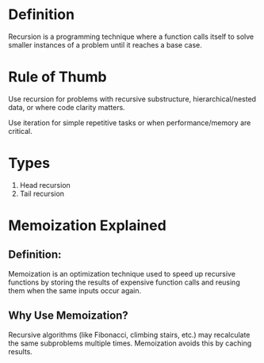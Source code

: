 # Definition
Recursion is a programming technique where a function calls itself to solve smaller instances of a problem until it reaches a base case.

# Rule of Thumb
Use recursion for problems with recursive substructure, hierarchical/nested data, or where code clarity matters.

Use iteration for simple repetitive tasks or when performance/memory are critical.

# Types
1. Head recursion 
2. Tail recursion

# Memoization Explained

## Definition:
Memoization is an optimization technique used to speed up recursive functions by storing the results of expensive function calls and reusing them when the same inputs occur again.

## Why Use Memoization?
Recursive algorithms (like Fibonacci, climbing stairs, etc.) may recalculate the same subproblems multiple times. Memoization avoids this by caching results.